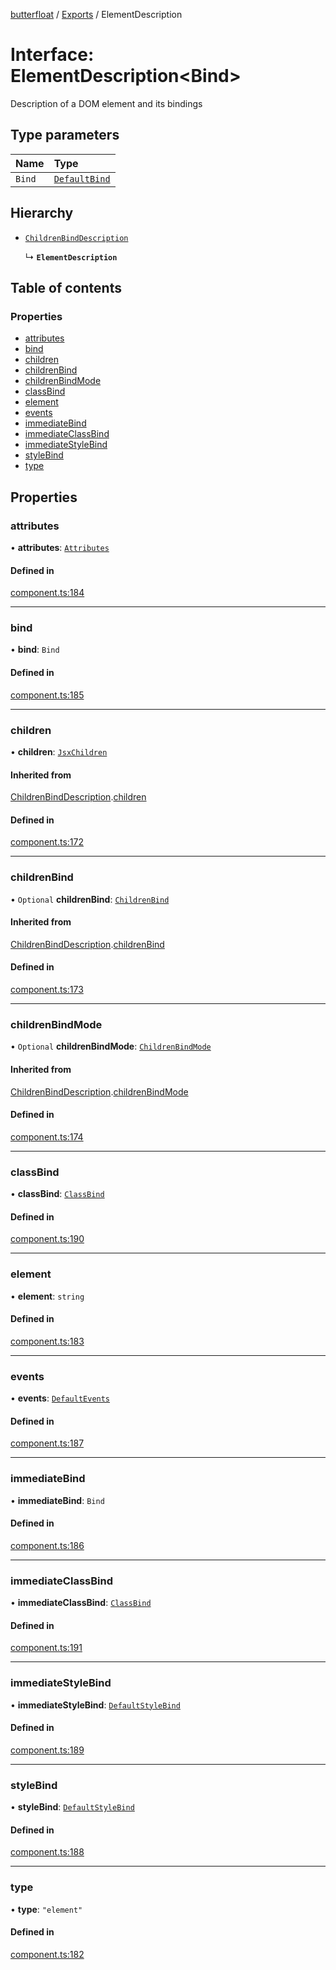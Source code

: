 [butterfloat](../README.md) / [Exports](../modules.md) / ElementDescription

# Interface: ElementDescription\<Bind\>

Description of a DOM element and its bindings

## Type parameters

| Name | Type |
| :------ | :------ |
| `Bind` | [`DefaultBind`](../modules.md#defaultbind) |

## Hierarchy

- [`ChildrenBindDescription`](ChildrenBindDescription.md)

  ↳ **`ElementDescription`**

## Table of contents

### Properties

- [attributes](ElementDescription.md#attributes)
- [bind](ElementDescription.md#bind)
- [children](ElementDescription.md#children)
- [childrenBind](ElementDescription.md#childrenbind)
- [childrenBindMode](ElementDescription.md#childrenbindmode)
- [classBind](ElementDescription.md#classbind)
- [element](ElementDescription.md#element)
- [events](ElementDescription.md#events)
- [immediateBind](ElementDescription.md#immediatebind)
- [immediateClassBind](ElementDescription.md#immediateclassbind)
- [immediateStyleBind](ElementDescription.md#immediatestylebind)
- [styleBind](ElementDescription.md#stylebind)
- [type](ElementDescription.md#type)

## Properties

### attributes

• **attributes**: [`Attributes`](../modules.md#attributes)

#### Defined in

[component.ts:184](https://github.com/WorldMaker/butterfloat/blob/0fc9e0b/component.ts#L184)

___

### bind

• **bind**: `Bind`

#### Defined in

[component.ts:185](https://github.com/WorldMaker/butterfloat/blob/0fc9e0b/component.ts#L185)

___

### children

• **children**: [`JsxChildren`](../modules.md#jsxchildren)

#### Inherited from

[ChildrenBindDescription](ChildrenBindDescription.md).[children](ChildrenBindDescription.md#children)

#### Defined in

[component.ts:172](https://github.com/WorldMaker/butterfloat/blob/0fc9e0b/component.ts#L172)

___

### childrenBind

• `Optional` **childrenBind**: [`ChildrenBind`](../modules.md#childrenbind)

#### Inherited from

[ChildrenBindDescription](ChildrenBindDescription.md).[childrenBind](ChildrenBindDescription.md#childrenbind)

#### Defined in

[component.ts:173](https://github.com/WorldMaker/butterfloat/blob/0fc9e0b/component.ts#L173)

___

### childrenBindMode

• `Optional` **childrenBindMode**: [`ChildrenBindMode`](../modules.md#childrenbindmode)

#### Inherited from

[ChildrenBindDescription](ChildrenBindDescription.md).[childrenBindMode](ChildrenBindDescription.md#childrenbindmode)

#### Defined in

[component.ts:174](https://github.com/WorldMaker/butterfloat/blob/0fc9e0b/component.ts#L174)

___

### classBind

• **classBind**: [`ClassBind`](../modules.md#classbind)

#### Defined in

[component.ts:190](https://github.com/WorldMaker/butterfloat/blob/0fc9e0b/component.ts#L190)

___

### element

• **element**: `string`

#### Defined in

[component.ts:183](https://github.com/WorldMaker/butterfloat/blob/0fc9e0b/component.ts#L183)

___

### events

• **events**: [`DefaultEvents`](../modules.md#defaultevents)

#### Defined in

[component.ts:187](https://github.com/WorldMaker/butterfloat/blob/0fc9e0b/component.ts#L187)

___

### immediateBind

• **immediateBind**: `Bind`

#### Defined in

[component.ts:186](https://github.com/WorldMaker/butterfloat/blob/0fc9e0b/component.ts#L186)

___

### immediateClassBind

• **immediateClassBind**: [`ClassBind`](../modules.md#classbind)

#### Defined in

[component.ts:191](https://github.com/WorldMaker/butterfloat/blob/0fc9e0b/component.ts#L191)

___

### immediateStyleBind

• **immediateStyleBind**: [`DefaultStyleBind`](../modules.md#defaultstylebind)

#### Defined in

[component.ts:189](https://github.com/WorldMaker/butterfloat/blob/0fc9e0b/component.ts#L189)

___

### styleBind

• **styleBind**: [`DefaultStyleBind`](../modules.md#defaultstylebind)

#### Defined in

[component.ts:188](https://github.com/WorldMaker/butterfloat/blob/0fc9e0b/component.ts#L188)

___

### type

• **type**: ``"element"``

#### Defined in

[component.ts:182](https://github.com/WorldMaker/butterfloat/blob/0fc9e0b/component.ts#L182)
